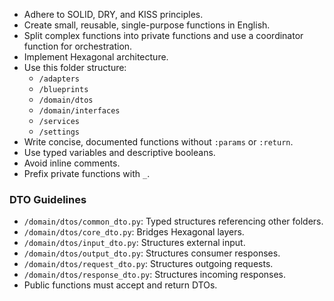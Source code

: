 - Adhere to SOLID, DRY, and KISS principles.
- Create small, reusable, single-purpose functions in English.
- Split complex functions into private functions and use a coordinator function for orchestration.
- Implement Hexagonal architecture.
- Use this folder structure:
    - `/adapters`
    - `/blueprints`
    - `/domain/dtos`
    - `/domain/interfaces`
    - `/services`
    - `/settings`
- Write concise, documented functions without `:params` or `:return`.
- Use typed variables and descriptive booleans.
- Avoid inline comments.
- Prefix private functions with `_`.

### DTO Guidelines  
- `/domain/dtos/common_dto.py`: Typed structures referencing other folders.
- `/domain/dtos/core_dto.py`: Bridges Hexagonal layers.
- `/domain/dtos/input_dto.py`: Structures external input.
- `/domain/dtos/output_dto.py`: Structures consumer responses.
- `/domain/dtos/request_dto.py`: Structures outgoing requests.
- `/domain/dtos/response_dto.py`: Structures incoming responses.
- Public functions must accept and return DTOs.